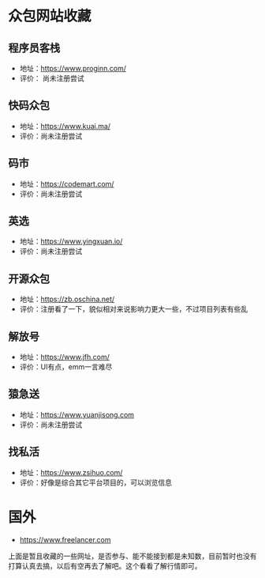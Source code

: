 # 众包网站收藏
## 程序员客栈
- 地址：https://www.proginn.com/
- 评价： 尚未注册尝试

## 快码众包
- 地址：https://www.kuai.ma/
- 评价：尚未注册尝试

## 码市
- 地址：https://codemart.com/
- 评价：尚未注册尝试

## 英选
- 地址：https://www.yingxuan.io/
- 评价：尚未注册尝试

## 开源众包
- 地址：https://zb.oschina.net/
- 评价：注册看了一下，貌似相对来说影响力更大一些，不过项目列表有些乱

## 解放号
- 地址：https://www.jfh.com/
- 评价：UI有点，emm一言难尽

## 猿急送
- 地址：https://www.yuanjisong.com
- 评价：尚未注册尝试

## 找私活
- 地址：https://www.zsihuo.com/
- 评价：好像是综合其它平台项目的，可以浏览信息

# 国外
- https://www.freelancer.com


上面是暂且收藏的一些网址，是否参与、能不能接到都是未知数，目前暂时也没有打算认真去搞，以后有空再去了解吧。这个看看了解行情即可。
